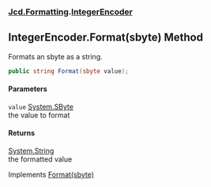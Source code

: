 ### [Jcd.Formatting](Jcd_Formatting.md 'Jcd.Formatting').[IntegerEncoder](Jcd_Formatting_IntegerEncoder.md 'Jcd.Formatting.IntegerEncoder')
## IntegerEncoder.Format(sbyte) Method
Formats an sbyte as a string.  
```csharp
public string Format(sbyte value);
```
#### Parameters
<a name='Jcd_Formatting_IntegerEncoder_Format(sbyte)_value'></a>
`value` [System.SByte](https://docs.microsoft.com/en-us/dotnet/api/System.SByte 'System.SByte')  
the value to format
  
#### Returns
[System.String](https://docs.microsoft.com/en-us/dotnet/api/System.String 'System.String')  
the formatted value

Implements [Format(sbyte)](Jcd_Formatting_IIntegerFormatter_Format(sbyte).md 'Jcd.Formatting.IIntegerFormatter.Format(sbyte)')  
